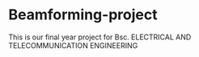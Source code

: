 # Beamforming-project
This is our final year project for Bsc. ELECTRICAL AND TELECOMMUNICATION ENGINEERING
